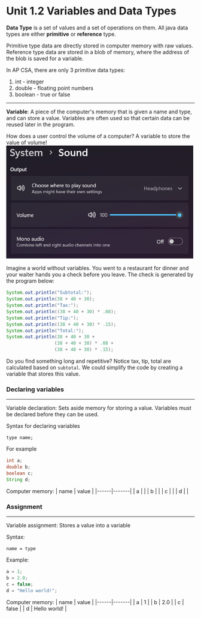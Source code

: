 # Unit 1.2 Variables and Data Types

**Data Type** is a set of values and a set of operations on them. All java data types are either **primitive** or **reference** type. 

Primitive type data are directly stored in computer memory with raw values. \
Reference type data are stored in a blob of memory, where the address of the blob is saved for a variable.

In AP CSA, there are only 3 primitive data types:
1. int - integer
2. double - floating point numbers
3. boolean - true or false

--- 
**Variable**:  A piece of the computer's memory that is given a name and type, and can store a value. Variables are often used so that certain data can be reused later in the program.

How does a user control the volume of a computer? A variable to store the value of volume!\
<img src="./assets/image.png" alt="drawing" width="500"/>

Imagine a world without variables. You went to a restaurant for dinner and your waiter hands you a check before you leave. The check is generated by the program below:
```java
System.out.println("Subtotal:");
System.out.println(38 + 40 + 30);
System.out.println("Tax:");
System.out.println((38 + 40 + 30) * .08);
System.out.println("Tip:");
System.out.println((38 + 40 + 30) * .15);
System.out.println("Total:");
System.out.println(38 + 40 + 30 +
                  (38 + 40 + 30) * .08 +
                  (38 + 40 + 30) * .15);
```

Do you find something long and repetitive? Notice tax, tip, total are calculated based on `subtotal`. We could simplify the code by creating a variable that stores this value.

### Declaring variables
---
Variable declaration: Sets aside memory for storing a value. Variables must be declared before they can be used. 

Syntax for declaring variables
```
type name;
```
For example
```java
int a;
double b;
boolean c;
String d;
```

Computer memory:
| name | value |
|------|-------|
| a    |       |
| b    |       |
| c    |       |
| d    |       |

### Assignment
---
Variable assignment: Stores a value into a variable

Syntax:
```
name = type
```

Example:
```java
a = 1;
b = 2.0;
c = false;
d = "Hello world!";
```

Computer memory:
| name | value |
|------|-------|
| a    |  1    |
| b    |  2.0  |
| c    |  false     |
| d    |  Hello world!     |

